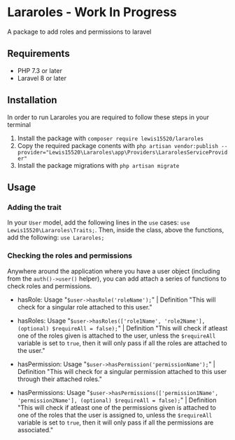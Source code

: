# Lararoles - Work In Progress
 A package to add roles and permissions to laravel

## Requirements
- PHP 7.3 or later
- Laravel 8 or later

## Installation
In order to run Lararoles you are required to follow these steps in your terminal

1. Install the package with ```composer require lewis15520/lararoles```
2. Copy the required package conents with ```php artisan vendor:publish --provider="Lewis15520\Lararoles\app\Providers\LararolesServiceProvider"```
3. Install the package migrations with ```php artisan migrate```

## Usage
### Adding the trait
In your ```User``` model, add the following lines in the ```use``` cases: ```use Lewis15520\Lararoles\Traits;```. Then, inside the class, above the functions, add the following: ```use Lararoles;``` 

### Checking the roles and permissions
Anywhere around the application where you have a user object (including from the ```auth()->user()``` helper), you can add attach a series of functions to check roles and permissions. 

- hasRole: Usage "```$user->hasRole('roleName');```" | Definition "This will check for a singular role attached to this user."

- hasRoles: Usage "```$user->hasRoles(['role1Name', 'role2Name'], (optional) $requireAll = false);```" | Definition "This will check if atleast one of the roles given is attached to the user, unless the ```$requireAll``` variable is set to ```true```, then it will only pass if all the roles are attached to the user."

- hasPermission: Usage "```$user->hasPermission('permissionName');```" | Definition "This will check for a singular permission attached to this user through their attached roles."

- hasPermissions: Usage "```$user->hasPermissions(['permission1Name', 'permission2Name'], (optional) $requireAll = false);```" | Definition "This will check if atleast one of the permissions given is attached to one of the roles that the user is assigned to, unless the ```$requireAll``` variable is set to ```true```, then it will only pass if all the permissions are associated."

